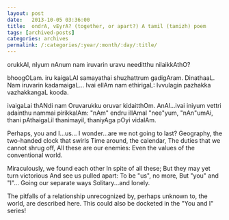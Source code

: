 ```yaml
---
layout: post
date:	2013-10-05 03:36:00
title:  ondrA, vEyrA? (together, or apart?) A tamil (tamizh) poem
tags: [archived-posts]
categories: archives
permalink: /:categories/:year/:month/:day/:title/
---
```

orukkAl, nIyum nAnum
nam iruvarin uravu
needitthu nilaikkAthO?

bhoogOLam. iru kaigaLAl samayathai shuzhattrum gadigAram.
DinathaaL. Nam iruvarin kadamaigaL...
Ivai ellAm nam ethirigaL:
Ivvulagin pazhakka vazhakkangaL kooda.

ivaigaLai thANdi nam
Oruvarukku oruvar kidaitthOm.
AnAl...ivai iniyum vettri adainthu
nammai pirikkalAm:
"nAm" endru illAmal
"nee"yum, "nAn"umAi, thani pAthaigaLil
thanimayil, thaniyAga pOyi vidalAm.


Perhaps, you and I...us...
I wonder...are  we not going to last?
Geography, the two-handed clock that swirls Time around, the calendar,
The duties that we cannot shrug off,
All these are our enemies:
Even the values of the conventional world.

Miraculously, we found each other
In spite of all these;
But they may yet turn victorious
And see us pulled apart:
To be "us", no more,
But "you" and "I"...
Going our separate ways
Solitary...and lonely.


The pitfalls of a relationship unrecognized by, perhaps unknown to, the world, are described here. This could also be docketed in the "You and I" series!
